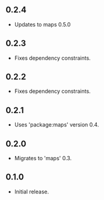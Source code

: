 ## 0.2.4

* Updates to maps 0.5.0

## 0.2.3

* Fixes dependency constraints.

## 0.2.2

* Fixes dependency constraints.

## 0.2.1

* Uses 'package:maps' version 0.4.

## 0.2.0

* Migrates to 'maps' 0.3.

## 0.1.0

* Initial release.

